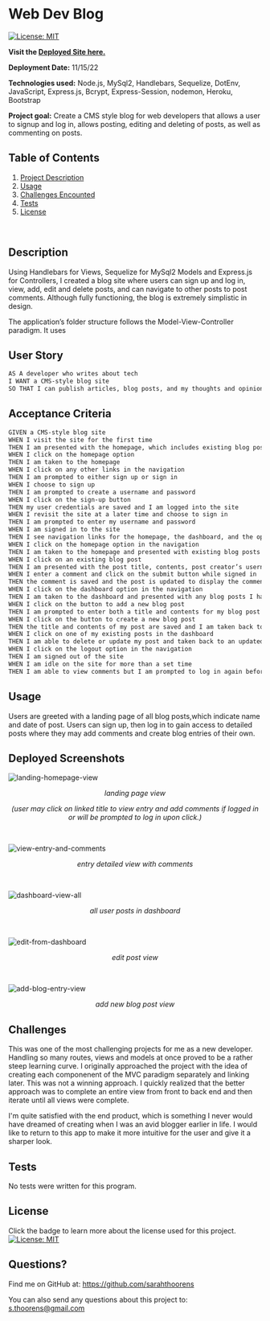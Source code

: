# Web Dev Blog

[![License: MIT](https://img.shields.io/badge/License-MIT-yellow.svg)](https://opensource.org/licenses/MIT)

 **Visit the [Deployed Site here.](https://sarahthoorensdevblog.herokuapp.com/)**

  **Deployment Date:**  11/15/22 <br>
 
  **Technologies used:**  Node.js, MySql2, Handlebars, Sequelize, DotEnv, JavaScript, Express.js, Bcrypt, Express-Session, nodemon, Heroku, Bootstrap<br>

  **Project goal:** Create a CMS style blog for web developers that allows a user to signup and log in, allows posting, editing and deleting of posts, as well as commenting on posts. <br>


  ## Table of Contents
  1. [Project Description](#Description)
  2. [Usage](#Usage)
  3. [Challenges Encounted](#Challenges)
  4. [Tests](#Tests)
  5. [License](#License)
  <br>
  
  ## Description
Using Handlebars for Views, Sequelize for MySql2 Models and Express.js for Controllers, I created a blog site where users can sign up and log in, view, add, edit and delete posts, and can navigate to other posts to post comments. Although fully functioning, the blog is extremely simplistic in design. 

The application’s folder structure follows the Model-View-Controller paradigm. It uses

## User Story

```md
AS A developer who writes about tech
I WANT a CMS-style blog site
SO THAT I can publish articles, blog posts, and my thoughts and opinions
```

## Acceptance Criteria

```md
GIVEN a CMS-style blog site
WHEN I visit the site for the first time
THEN I am presented with the homepage, which includes existing blog posts if any have been posted; navigation links for the homepage and the dashboard; and the option to log in
WHEN I click on the homepage option
THEN I am taken to the homepage
WHEN I click on any other links in the navigation
THEN I am prompted to either sign up or sign in
WHEN I choose to sign up
THEN I am prompted to create a username and password
WHEN I click on the sign-up button
THEN my user credentials are saved and I am logged into the site
WHEN I revisit the site at a later time and choose to sign in
THEN I am prompted to enter my username and password
WHEN I am signed in to the site
THEN I see navigation links for the homepage, the dashboard, and the option to log out
WHEN I click on the homepage option in the navigation
THEN I am taken to the homepage and presented with existing blog posts that include the post title and the date created
WHEN I click on an existing blog post
THEN I am presented with the post title, contents, post creator’s username, and date created for that post and have the option to leave a comment
WHEN I enter a comment and click on the submit button while signed in
THEN the comment is saved and the post is updated to display the comment, the comment creator’s username, and the date created
WHEN I click on the dashboard option in the navigation
THEN I am taken to the dashboard and presented with any blog posts I have already created and the option to add a new blog post
WHEN I click on the button to add a new blog post
THEN I am prompted to enter both a title and contents for my blog post
WHEN I click on the button to create a new blog post
THEN the title and contents of my post are saved and I am taken back to an updated dashboard with my new blog post
WHEN I click on one of my existing posts in the dashboard
THEN I am able to delete or update my post and taken back to an updated dashboard
WHEN I click on the logout option in the navigation
THEN I am signed out of the site
WHEN I am idle on the site for more than a set time
THEN I am able to view comments but I am prompted to log in again before I can add, update, or delete comments
```

## Usage 
Users are greeted with a landing page of all blog posts,which indicate name and date of post. Users can sign up, then log in to gain access to detailed posts where they may add comments and create blog entries of their own. 

## Deployed Screenshots
![landing-homepage-view](/assets/homepage.png)
_<p align="center">landing page view </p>_
_<p align="center">(user may click on linked title to view entry and add comments if logged in or will be prompted to log in upon click.)</p>_
</br>

![view-entry-and-comments](/assets/view%20one%20entry.png)
_<p align="center">entry detailed view with comments</p>_
</br>

![dashboard-view-all](/assets/dashboard-all.png)
_<p align="center">all user posts in dashboard</p>_
<br>

![edit-from-dashboard](/assets/dashboard-edit.png)
_<p align="center">edit post view</p>_
<br>

  ![add-blog-entry-view](/assets/add-entry.png)
  _<p align="center">add new blog post view</p>_

  ## Challenges
 This was one of the most challenging projects for me as a new developer. Handling so many routes, views and models at once proved to be a rather steep learning curve. I originally approached the project with the idea of creating each componenent of the MVC paradigm separately and linking later. This was not a winning approach. I quickly realized that the better approach was to complete an entire view from front to back end and then iterate until all views were complete. 

 I'm quite satisfied with the end product, which is something I never would have dreamed of creating when I was an avid blogger earlier in life. I would like to return to this app to make it more intuitive for the user and give it a sharper look. 

  ## Tests

  No tests were written for this program.

  ## License

  Click the badge to learn more about the license used for this project.
  <br>[![License: MIT](https://img.shields.io/badge/License-MIT-yellow.svg)](https://opensource.org/licenses/MIT)

  ## Questions?

  Find me on GitHub at: https://github.com/sarahthoorens

  You can also send any questions about this project to: s.thoorens@gmail.com

